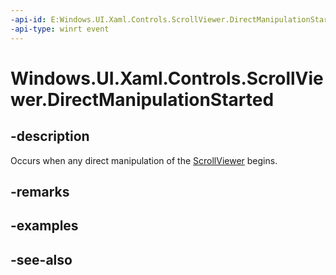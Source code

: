 ```yaml
---
-api-id: E:Windows.UI.Xaml.Controls.ScrollViewer.DirectManipulationStarted
-api-type: winrt event
---
```


<!-- Event syntax
public event Windows.Foundation.EventHandler DirectManipulationStarted<object>
-->

# Windows.UI.Xaml.Controls.ScrollViewer.DirectManipulationStarted

## -description
Occurs when any direct manipulation of the [ScrollViewer](scrollviewer.md) begins.



## -remarks

## -examples

## -see-also
